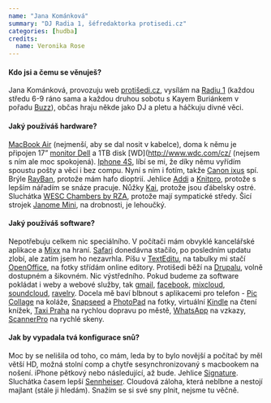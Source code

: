 ```yaml
---
name: "Jana Kománková"
summary: "DJ Radia 1, šéfredaktorka protisedi.cz"
categories: [hudba]
credits: 
  name: Veronika Rose 
---
```

#### Kdo jsi a čemu se věnuješ?
Jana Kománková, provozuju web [protišedi.cz](http://www.protisedi.cz/), vysílám na [Radiu 1](http://www.radio1.cz/) (každou středu 6-9 ráno sama a každou druhou sobotu s Kayem Buriánkem v pořadu [Buzz](http://www.radio1.cz/porady/65-buzz/)), občas hraju někde jako DJ a pletu a háčkuju divné věci.

#### Jaký používáš hardware?
[MacBook Air](https://www.apple.com/cz/macbook-air/) (nejmenší, aby se dal nosit v kabelce), doma k němu je připojen 17” [monitor Dell](http://www.dell.com/cz/p/monitors) a 1TB disk [WD](http://www.wdc.com/cz/ (nejsem s ním ale moc spokojená). [Iphone 4S](http://www.apple.com/cz/iphone-4s/specs/), líbí se mi, že díky němu vyřídím spoustu pošty a věcí i bez compu. Nyní s ním i fotím, takže [Canon ixus](http://www.canon.cz/For_Home/Product_Finder/Cameras/Digital_Camera/range/index.aspx) spí.
Brýle [RayBan](http://www.ray-ban.com/czechrepublic/), protože mám hafo dioptrií. Jehlice [Addi](http://www.addineedleshop.com/) a [Knitpro](http://www.knitpro.eu/), protože s lepším nářadím se snáze pracuje. Nůžky [Kai](http://www.kaiscissors.com/), protože jsou ďábelsky ostré. Sluchátka [WESC Chambers by RZA](http://wesc.com/chambersbyrza), protože mají sympatické středy. Šicí strojek [Janome Mini](http://cz.strima.com/janome-sew-mini-sici-stroj-kompatktni/item/1002227/), na drobnosti, je lehoučký.

#### Jaký používáš software?
Nepotřebuju celkem nic speciálního. V počítači mám obvyklé kancelářské aplikace a [Mixx](http://www.mixxx.org/) na hraní. [Safari](http://www.apple.com/safari/) donedávna stačilo, po posledním updatu zlobí, ale zatím jsem ho nezavrhla. Píšu v [TextEditu](https://developer.apple.com/library/mac/samplecode/TextEdit/Introduction/Intro.html), na tabulky mi stačí [OpenOffice](http://www.openoffice.cz/), na fotky střídám online editory. Protišedi běží na [Drupalu](https://www.drupal.cz/), volně dostupném a šikovném. Nic výstředního. Pokud budeme za software pokládat i weby a webové služby, tak [gmail](https://mail.google.com/), [facebook](www.facebook.com), [mixcloud](http://www.mixcloud.com/), [soundcloud](https://soundcloud.com/), [ravelry](https://www.ravelry.com/).
Docela mě baví blbnout s aplikacemi pro telefon - [Pic Collage](https://itunes.apple.com/us/app/pic-collage/id448639966?mt=8) na koláže, [Snapseed](https://itunes.apple.com/us/app/snapseed/id439438619?mt=8) a [PhotoPad](http://photopad.en.softonic.com/) na fotky, virtuální [Kindle](http://www.amazon.com/gp/feature.html?docId=1000493771) na čtení knížek, [Taxi Praha](https://itunes.apple.com/cz/app/nejlevnejsi-taxi-praha/id603490241?mt=8) na rychlou dopravu po městě, [WhatsApp](http://www.whatsapp.com/?l=cs) na vzkazy, [ScannerPro](https://itunes.apple.com/us/app/scanner-pro-by-readdle/id333710667?mt=8) na rychlé skeny.

#### Jak by vypadala tvá konfigurace snů?
Moc by se nelišila od toho, co mám, leda by to bylo novější a počítač by měl větší HD, možná stolní comp a chytře sesynchronizovaný s macbookem na nošení. iPhone pětkový nebo následující, až bude. Jehlice [Signature](http://www.signatureneedlearts.com/). Sluchátka časem lepší [Sennheiser](http://www.sennheiser.cz/). Cloudová záloha, která neblbne a nestojí majlant (stále ji hledám). Snažím se si své sny plnit, nejsme tu věčně.
